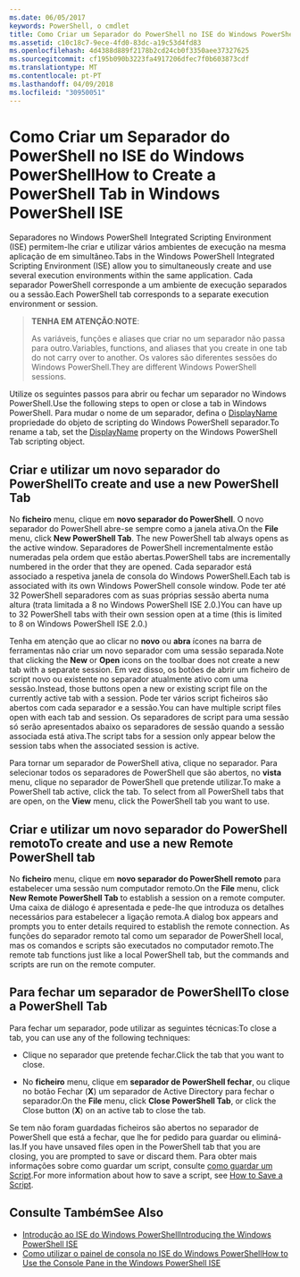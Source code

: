 ```yaml
---
ms.date: 06/05/2017
keywords: PowerShell, o cmdlet
title: Como Criar um Separador do PowerShell no ISE do Windows PowerShell
ms.assetid: c10c18c7-9ece-4fd0-83dc-a19c53d4fd83
ms.openlocfilehash: 4d4388d889f2178b2cd24cb0f3350aee37327625
ms.sourcegitcommit: cf195b090b3223fa4917206dfec7f0b603873cdf
ms.translationtype: MT
ms.contentlocale: pt-PT
ms.lasthandoff: 04/09/2018
ms.locfileid: "30950051"
---
```

# <a name="how-to-create-a-powershell-tab-in-windows-powershell-ise"></a><span data-ttu-id="cbd25-103">Como Criar um Separador do PowerShell no ISE do Windows PowerShell</span><span class="sxs-lookup"><span data-stu-id="cbd25-103">How to Create a PowerShell Tab in Windows PowerShell ISE</span></span>

<span data-ttu-id="cbd25-104">Separadores no Windows PowerShell Integrated Scripting Environment (ISE) permitem-lhe criar e utilizar vários ambientes de execução na mesma aplicação de em simultâneo.</span><span class="sxs-lookup"><span data-stu-id="cbd25-104">Tabs in the Windows PowerShell Integrated Scripting Environment (ISE) allow you to simultaneously create and use several execution environments within the same application.</span></span>
<span data-ttu-id="cbd25-105">Cada separador PowerShell corresponde a um ambiente de execução separados ou a sessão.</span><span class="sxs-lookup"><span data-stu-id="cbd25-105">Each PowerShell tab corresponds to a separate execution environment or session.</span></span>

> <span data-ttu-id="cbd25-106">**TENHA EM ATENÇÃO**:</span><span class="sxs-lookup"><span data-stu-id="cbd25-106">**NOTE**:</span></span>
>
> <span data-ttu-id="cbd25-107">As variáveis, funções e aliases que criar no um separador não passa para outro.</span><span class="sxs-lookup"><span data-stu-id="cbd25-107">Variables, functions, and aliases that you create in one tab do not carry over to another.</span></span> <span data-ttu-id="cbd25-108">Os valores são diferentes sessões do Windows PowerShell.</span><span class="sxs-lookup"><span data-stu-id="cbd25-108">They are different Windows PowerShell sessions.</span></span>

<span data-ttu-id="cbd25-109">Utilize os seguintes passos para abrir ou fechar um separador no Windows PowerShell.</span><span class="sxs-lookup"><span data-stu-id="cbd25-109">Use the following steps to open or close a tab in Windows PowerShell.</span></span>
<span data-ttu-id="cbd25-110">Para mudar o nome de um separador, defina o [DisplayName](The-PowerShellTab-Object.md#displayname) propriedade do objeto de scripting do Windows PowerShell separador.</span><span class="sxs-lookup"><span data-stu-id="cbd25-110">To rename a tab, set the [DisplayName](The-PowerShellTab-Object.md#displayname) property on the Windows PowerShell Tab scripting object.</span></span>

## <a name="to-create-and-use-a-new-powershell-tab"></a><span data-ttu-id="cbd25-111">Criar e utilizar um novo separador do PowerShell</span><span class="sxs-lookup"><span data-stu-id="cbd25-111">To create and use a new PowerShell Tab</span></span>

<span data-ttu-id="cbd25-112">No **ficheiro** menu, clique em **novo separador do PowerShell**. O novo separador do PowerShell abre-se sempre como a janela ativa.</span><span class="sxs-lookup"><span data-stu-id="cbd25-112">On the **File** menu, click **New PowerShell Tab**. The new PowerShell tab always opens as the active window.</span></span>
<span data-ttu-id="cbd25-113">Separadores de PowerShell incrementalmente estão numeradas pela ordem que estão abertas.</span><span class="sxs-lookup"><span data-stu-id="cbd25-113">PowerShell tabs are incrementally numbered in the order that they are opened.</span></span>
<span data-ttu-id="cbd25-114">Cada separador está associado a respetiva janela de consola do Windows PowerShell.</span><span class="sxs-lookup"><span data-stu-id="cbd25-114">Each tab is associated with its own Windows PowerShell console window.</span></span>
<span data-ttu-id="cbd25-115">Pode ter até 32 PowerShell separadores com as suas próprias sessão aberta numa altura (trata limitada a 8 no Windows PowerShell ISE 2.0.)</span><span class="sxs-lookup"><span data-stu-id="cbd25-115">You can have up to 32 PowerShell tabs with their own session open at a time (this is limited to 8 on Windows PowerShell ISE 2.0.)</span></span>

<span data-ttu-id="cbd25-116">Tenha em atenção que ao clicar no **novo** ou **abra** ícones na barra de ferramentas não criar um novo separador com uma sessão separada.</span><span class="sxs-lookup"><span data-stu-id="cbd25-116">Note that clicking the **New** or **Open** icons on the toolbar does not create a new tab with a separate session.</span></span>
<span data-ttu-id="cbd25-117">Em vez disso, os botões de abrir um ficheiro de script novo ou existente no separador atualmente ativo com uma sessão.</span><span class="sxs-lookup"><span data-stu-id="cbd25-117">Instead, those buttons open a new or existing script file on the currently active tab with a session.</span></span>
<span data-ttu-id="cbd25-118">Pode ter vários script ficheiros são abertos com cada separador e a sessão.</span><span class="sxs-lookup"><span data-stu-id="cbd25-118">You can have multiple script files open with each tab and session.</span></span>
<span data-ttu-id="cbd25-119">Os separadores de script para uma sessão só serão apresentados abaixo os separadores de sessão quando a sessão associada está ativa.</span><span class="sxs-lookup"><span data-stu-id="cbd25-119">The script tabs for a session only appear below the session tabs when the associated session is active.</span></span>

<span data-ttu-id="cbd25-120">Para tornar um separador de PowerShell ativa, clique no separador. Para selecionar todos os separadores de PowerShell que são abertos, no **vista** menu, clique no separador de PowerShell que pretende utilizar.</span><span class="sxs-lookup"><span data-stu-id="cbd25-120">To make a PowerShell tab active, click the tab. To select from all PowerShell tabs that are open, on the **View** menu, click the PowerShell tab you want to use.</span></span>

## <a name="to-create-and-use-a-new-remote-powershell-tab"></a><span data-ttu-id="cbd25-121">Criar e utilizar um novo separador do PowerShell remoto</span><span class="sxs-lookup"><span data-stu-id="cbd25-121">To create and use a new Remote PowerShell tab</span></span>

<span data-ttu-id="cbd25-122">No **ficheiro** menu, clique em **novo separador do PowerShell remoto** para estabelecer uma sessão num computador remoto.</span><span class="sxs-lookup"><span data-stu-id="cbd25-122">On the **File** menu, click **New Remote PowerShell Tab** to establish a session on a remote computer.</span></span>
<span data-ttu-id="cbd25-123">Uma caixa de diálogo é apresentada e pede-lhe que introduza os detalhes necessários para estabelecer a ligação remota.</span><span class="sxs-lookup"><span data-stu-id="cbd25-123">A dialog box appears and prompts you to enter details required to establish the remote connection.</span></span>
<span data-ttu-id="cbd25-124">As funções do separador remoto tal como um separador de PowerShell local, mas os comandos e scripts são executados no computador remoto.</span><span class="sxs-lookup"><span data-stu-id="cbd25-124">The remote tab functions just like a local PowerShell tab, but the commands and scripts are run on the remote computer.</span></span>

## <a name="to-close-a-powershell-tab"></a><span data-ttu-id="cbd25-125">Para fechar um separador de PowerShell</span><span class="sxs-lookup"><span data-stu-id="cbd25-125">To close a PowerShell Tab</span></span>

<span data-ttu-id="cbd25-126">Para fechar um separador, pode utilizar as seguintes técnicas:</span><span class="sxs-lookup"><span data-stu-id="cbd25-126">To close a tab, you can use any of the following techniques:</span></span>

- <span data-ttu-id="cbd25-127">Clique no separador que pretende fechar.</span><span class="sxs-lookup"><span data-stu-id="cbd25-127">Click the tab that you want to close.</span></span>

- <span data-ttu-id="cbd25-128">No **ficheiro** menu, clique em **separador de PowerShell fechar**, ou clique no botão Fechar (**X**) um separador de Active Directory para fechar o separador.</span><span class="sxs-lookup"><span data-stu-id="cbd25-128">On the **File** menu, click **Close PowerShell Tab**, or click  the Close button  (**X**) on an active tab to close the tab.</span></span>

<span data-ttu-id="cbd25-129">Se tem não foram guardadas ficheiros são abertos no separador de PowerShell que está a fechar, que lhe for pedido para guardar ou eliminá-las.</span><span class="sxs-lookup"><span data-stu-id="cbd25-129">If you have unsaved files open in the PowerShell tab that you are closing, you are prompted to save or discard them.</span></span>
<span data-ttu-id="cbd25-130">Para obter mais informações sobre como guardar um script, consulte [como guardar um Script](How-to-Write-and-Run-Scripts-in-the-Windows-PowerShell-ISE.md#how-to-save-a-script).</span><span class="sxs-lookup"><span data-stu-id="cbd25-130">For more information about how to save a script, see [How to Save a Script](How-to-Write-and-Run-Scripts-in-the-Windows-PowerShell-ISE.md#how-to-save-a-script).</span></span>

## <a name="see-also"></a><span data-ttu-id="cbd25-131">Consulte Também</span><span class="sxs-lookup"><span data-stu-id="cbd25-131">See Also</span></span>

- [<span data-ttu-id="cbd25-132">Introdução ao ISE do Windows PowerShell</span><span class="sxs-lookup"><span data-stu-id="cbd25-132">Introducing the Windows PowerShell ISE</span></span>](Introducing-the-Windows-PowerShell-ISE.md)
- [<span data-ttu-id="cbd25-133">Como utilizar o painel de consola no ISE do Windows PowerShell</span><span class="sxs-lookup"><span data-stu-id="cbd25-133">How to Use the Console Pane in the Windows PowerShell ISE</span></span>](How-to-Use-the-Console-Pane-in-the-Windows-PowerShell-ISE.md)